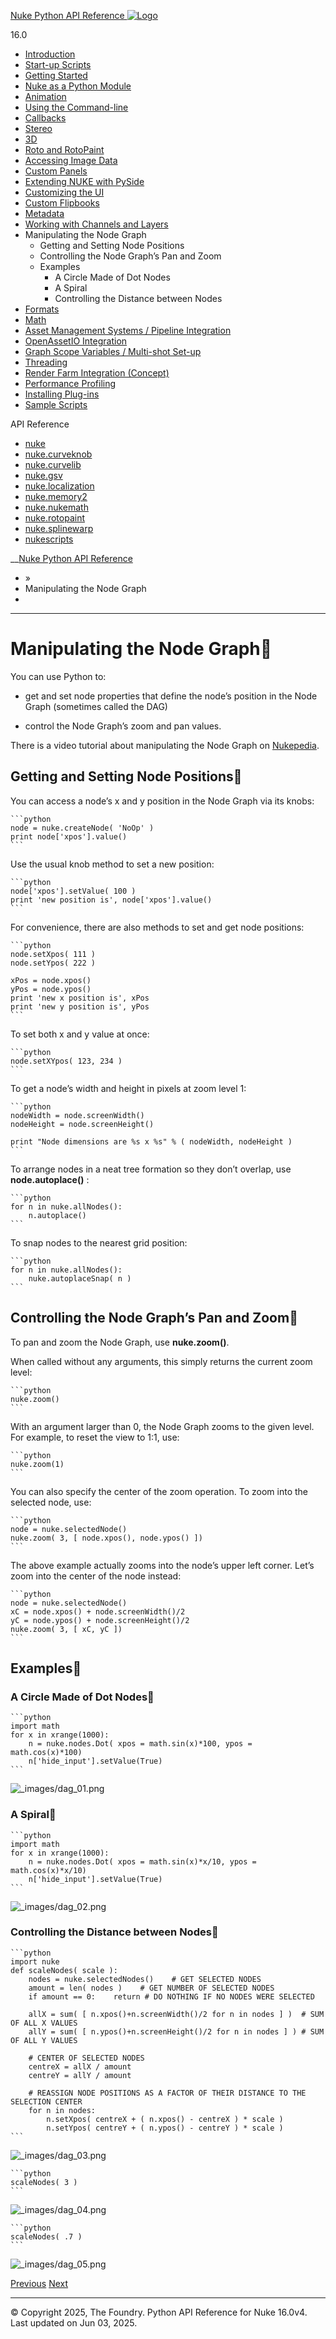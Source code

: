 [ Nuke Python API Reference ![Logo](_static/NukeApp128.png) ](index.html)

16.0 

  * [Introduction](intro.html)
  * [Start-up Scripts](startup.html)
  * [Getting Started](basics.html)
  * [Nuke as a Python Module](nuke_as_python_module.html)
  * [Animation](animation.html)
  * [Using the Command-line](command_line.html)
  * [Callbacks](callbacks.html)
  * [Stereo](stereo.html)
  * [3D](3D.html)
  * [Roto and RotoPaint](rotopaint.html)
  * [Accessing Image Data](image_data.html)
  * [Custom Panels](custom_panels.html)
  * [Extending NUKE with PySide](custom_panels.html#extending-nuke-with-pyside)
  * [Customizing the UI](custom_ui.html)
  * [Custom Flipbooks](flipbook.html)
  * [Metadata](metadata.html)
  * [Working with Channels and Layers](channels.html)
  * Manipulating the Node Graph
    * Getting and Setting Node Positions
    * Controlling the Node Graph’s Pan and Zoom
    * Examples
      * A Circle Made of Dot Nodes
      * A Spiral
      * Controlling the Distance between Nodes
  * [Formats](formats.html)
  * [Math](math.html)
  * [Asset Management Systems / Pipeline Integration](asset.html)
  * [OpenAssetIO Integration](openassetio.html)
  * [Graph Scope Variables / Multi-shot Set-up](gsv.html)
  * [Threading](threading.html)
  * [Render Farm Integration (Concept)](render_farm.html)
  * [Performance Profiling](performance.html)
  * [Installing Plug-ins](installing_plugins.html)
  * [Sample Scripts](samples.html)



API Reference

  * [nuke](_autosummary/nuke.html)
  * [nuke.curveknob](_autosummary/nuke.curveknob.html)
  * [nuke.curvelib](_autosummary/nuke.curvelib.html)
  * [nuke.gsv](_autosummary/nuke.gsv.html)
  * [nuke.localization](_autosummary/nuke.localization.html)
  * [nuke.memory2](_autosummary/nuke.memory2.html)
  * [nuke.nukemath](_autosummary/nuke.nukemath.html)
  * [nuke.rotopaint](_autosummary/nuke.rotopaint.html)
  * [nuke.splinewarp](_autosummary/nuke.splinewarp.html)
  * [nukescripts](_autosummary/nukescripts.html)



__[Nuke Python API Reference](index.html)

  * [](index.html) »
  * Manipulating the Node Graph
  * 


* * *

# Manipulating the Node Graph

You can use Python to:

  * get and set node properties that define the node’s position in the Node Graph (sometimes called the DAG)

  * control the Node Graph’s zoom and pan values.




There is a video tutorial about manipulating the Node Graph on [Nukepedia](http://www.nukepedia.com/video-tutorials/39/video/).

## Getting and Setting Node Positions

You can access a node’s x and y position in the Node Graph via its knobs:
    
    
    ```python
    node = nuke.createNode( 'NoOp' )
    print node['xpos'].value()
    ```

Use the usual knob method to set a new position:
    
    
    ```python
    node['xpos'].setValue( 100 )
    print 'new position is', node['xpos'].value()
    ```

For convenience, there are also methods to set and get node positions:
    
    
    ```python
    node.setXpos( 111 )
    node.setYpos( 222 )
    
    xPos = node.xpos()
    yPos = node.ypos()
    print 'new x position is', xPos
    print 'new y position is', yPos
    ```

To set both x and y value at once:
    
    
    ```python
    node.setXYpos( 123, 234 )
    ```

To get a node’s width and height in pixels at zoom level 1:
    
    
    ```python
    nodeWidth = node.screenWidth()
    nodeHeight = node.screenHeight()
    
    print "Node dimensions are %s x %s" % ( nodeWidth, nodeHeight )
    ```

To arrange nodes in a neat tree formation so they don’t overlap, use **node.autoplace()** :
    
    
    ```python
    for n in nuke.allNodes():
        n.autoplace()
    ```

To snap nodes to the nearest grid position:
    
    
    ```python
    for n in nuke.allNodes():
        nuke.autoplaceSnap( n )
    ```

## Controlling the Node Graph’s Pan and Zoom

To pan and zoom the Node Graph, use **nuke.zoom()**.

When called without any arguments, this simply returns the current zoom level:
    
    
    ```python
    nuke.zoom()
    ```

With an argument larger than 0, the Node Graph zooms to the given level. For example, to reset the view to 1:1, use:
    
    
    ```python
    nuke.zoom(1)
    ```

You can also specify the center of the zoom operation. To zoom into the selected node, use:
    
    
    ```python
    node = nuke.selectedNode()
    nuke.zoom( 3, [ node.xpos(), node.ypos() ])
    ```

The above example actually zooms into the node’s upper left corner. Let’s zoom into the center of the node instead:
    
    
    ```python
    node = nuke.selectedNode()
    xC = node.xpos() + node.screenWidth()/2
    yC = node.ypos() + node.screenHeight()/2
    nuke.zoom( 3, [ xC, yC ])
    ```

## Examples

### A Circle Made of Dot Nodes
    
    
    ```python
    import math
    for x in xrange(1000):
        n = nuke.nodes.Dot( xpos = math.sin(x)*100, ypos = math.cos(x)*100)
        n['hide_input'].setValue(True)
    ```

![_images/dag_01.png](_images/dag_01.png)

### A Spiral
    
    
    ```python
    import math
    for x in xrange(1000):
        n = nuke.nodes.Dot( xpos = math.sin(x)*x/10, ypos = math.cos(x)*x/10)
        n['hide_input'].setValue(True)
    ```

![_images/dag_02.png](_images/dag_02.png)

### Controlling the Distance between Nodes
    
    
    ```python
    import nuke
    def scaleNodes( scale ):
        nodes = nuke.selectedNodes()    # GET SELECTED NODES
        amount = len( nodes )    # GET NUMBER OF SELECTED NODES
        if amount == 0:    return # DO NOTHING IF NO NODES WERE SELECTED
    
        allX = sum( [ n.xpos()+n.screenWidth()/2 for n in nodes ] )  # SUM OF ALL X VALUES
        allY = sum( [ n.ypos()+n.screenHeight()/2 for n in nodes ] ) # SUM OF ALL Y VALUES
    
        # CENTER OF SELECTED NODES
        centreX = allX / amount
        centreY = allY / amount
    
        # REASSIGN NODE POSITIONS AS A FACTOR OF THEIR DISTANCE TO THE SELECTION CENTER
        for n in nodes:
            n.setXpos( centreX + ( n.xpos() - centreX ) * scale )
            n.setYpos( centreY + ( n.ypos() - centreY ) * scale )
    ```

![_images/dag_03.png](_images/dag_03.png)
    
    
    ```python
    scaleNodes( 3 )
    ```

![_images/dag_04.png](_images/dag_04.png)
    
    
    ```python
    scaleNodes( .7 )
    ```

![_images/dag_05.png](_images/dag_05.png)

[ Previous](channels.html "Working with Channels and Layers") [Next ](formats.html "Formats")

* * *

© Copyright 2025, The Foundry. Python API Reference for Nuke 16.0v4. Last updated on Jun 03, 2025. 
